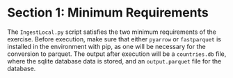 # Section 1: Minimum Requirements
The `IngestLocal.py` script satisfies the two minimum requirements of the exercise. Before execution, make sure that either `pyarrow` or `fastparquet` is installed in the environment with pip, as one will be necessary for the conversion to parquet. The output after execution will be a `countries.db` file, where the sqlite database data is stored, and an `output.parquet` file for the database.